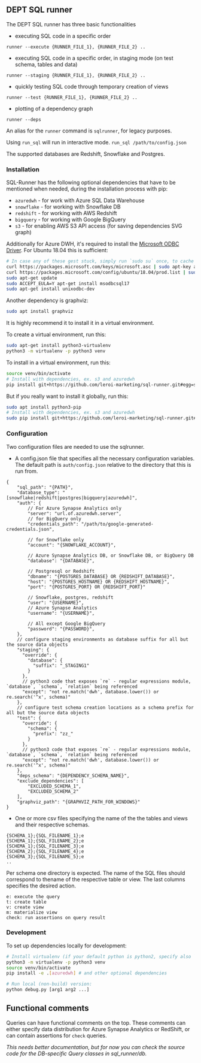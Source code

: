 ## DEPT SQL runner

The DEPT SQL runner has three basic functionalities

* executing SQL code in a specific order
```
runner --execute {RUNNER_FILE_1}, {RUNNER_FILE_2} ..
```
* executing SQL code in a specific order, in staging mode (on test schema, 
tables and data)
```
runner --staging {RUNNER_FILE_1}, {RUNNER_FILE_2} ..
```

* quickly testing SQL code through temporary creation of views
```
runner --test {RUNNER_FILE_1}, {RUNNER_FILE_2} ..
```
* plotting of a dependency graph
```
runner --deps
```

An alias for the `runner` command is `sqlrunner`, for legacy purposes.

Using `run_sql` will run in interactive mode. `run_sql /path/to/config.json`

The supported databases are Redshift, Snowflake and Postgres.

### Installation

SQL-Runner has the following optional dependencies that have to be mentioned when needed, during the installation process with pip:
* `azuredwh` - for work with Azure SQL Data Warehouse
* `snowflake` - for working with Snowflake DB
* `redshift` - for working with AWS Redshift
* `bigquery` - for working with Google BigQuery
* `s3` - for enabling AWS S3 API access (for saving dependencies SVG graph)

Additionally for Azure DWH, it's required to install the [Microsoft ODBC Driver](https://docs.microsoft.com/en-us/sql/connect/odbc/linux-mac/installing-the-microsoft-odbc-driver-for-sql-server?view=sql-server-2017). For Ubuntu 18.04 this is sufficient:
```sh
# In case any of these gest stuck, simply run `sudo su` once, to cache the password, then exit using Ctrl+D
curl https://packages.microsoft.com/keys/microsoft.asc | sudo apt-key add -
curl https://packages.microsoft.com/config/ubuntu/18.04/prod.list | sudo tee /etc/apt/sources.list.d/mssql-release.list > /dev/null
sudo apt-get update
sudo ACCEPT_EULA=Y apt-get install msodbcsql17
sudo apt-get install unixodbc-dev
```

Another dependency is graphviz:
```sh
sudo apt install graphviz
```

It is highly recommend it to install it in a virtual environment.

To create a virtual environment, run this:
```sh
sudo apt-get install python3-virtualenv
python3 -m virtualenv -p python3 venv
```

To install in a virtual environment, run this:
```sh
source venv/bin/activate
# Install with dependencies, ex. s3 and azuredwh
pip install git+https://github.com/leroi-marketing/sql-runner.git#egg=sql-runner[azuredwh]
```

But if you really want to install it globally, run this:
```sh
sudo apt install python3-pip
# Install with dependencies, ex. s3 and azuredwh
sudo pip install git+https://github.com/leroi-marketing/sql-runner.git#egg=sql-runner[azuredwh]
```

### Configuration
Two configuration files are needed to use the sqlrunner.
* A config.json file that specifies all the necessary configuration variables. The default path is `auth/config.json` relative to the directory that this is run from.
```
{
    "sql_path": "{PATH}",
    "database_type": "[snowflake|redshift|postgres|bigquery|azuredwh]",
    "auth": {
        // For Azure Synapse Analytics only
        "server": "url.of.azuredwh.server",
        // for BigQuery only
        "credentials_path": "/path/to/google-generated-credentials.json",

        // for Snowflake only
        "account": "{SNOWFLAKE_ACCOUNT}",

        // Azure Synapse Analytics DB, or Snowflake DB, or BigQuery DB
        "database": "{DATABASE}",

        // Postgresql or Redshift
        "dbname": "{POSTGRES_DATABASE} OR {REDSHIFT_DATABASE}",
        "host": "{POSTGRES_HOSTNAME} OR {REDSHIFT_HOSTNAME}",
        "port": "{POSTGRES_PORT} OR {REDSHIFT_PORT}"

        // Snowflake, postgres, redshift
        "user": "{USERNAME}",
        // Azure Synapse Analytics
        "username": "{USERNAME}",

        // All except Google BigQuery
        "password": "{PASSWORD}",
    },
    // configure staging environments as database suffix for all but the source data objects
    "staging": {
      "override": {
        "database": {
          "suffix": "_STAGING1"
        }
      },
      // python3 code that exposes `re` - regular expressions module, `database`, `schema`, `relation` being referenced
      "except": "not re.match('dwh', database.lower()) or re.search('^x', schema)"
    },
    // configure test schema creation locations as a schema prefix for all but the source data objects
    "test": {
      "override": {
        "schema": {
          "prefix": "zz_"
        }
      },
      // python3 code that exposes `re` - regular expressions module, `database`, `schema`, `relation` being referenced
      "except": "not re.match('dwh', database.lower()) or re.search('^x', schema)"
    },
    "deps_schema": "{DEPENDENCY_SCHEMA_NAME}",
    "exclude_dependencies": [
        "EXCLUDED_SCHEMA_1",
        "EXCLUDED_SCHEMA_2"
    ],
    "graphviz_path": "{GRAPHVIZ_PATH_FOR_WINDOWS}"
}
```
* One or more csv files specifying the name of the the tables and views and their respective schemas.
 ```
 {SCHEMA_1};{SQL_FILENAME_1};e
 {SCHEMA_1};{SQL_FILENAME_2};e
 {SCHEMA_1};{SQL_FILENAME_3};e
 {SCHEMA_2};{SQL_FILENAME_4};e
 {SCHEMA_3};{SQL_FILENAME_5};e
 ..
 ```
Per schema one directory is expected. The name of the SQL files should correspond to thename of the respective table or view. The last columns specifies the desired action.
 ```
 e: execute the query
 t: create table
 v: create view
 m: materialize view
 check: run assertions on query result
 ```

### Development

To set up dependencies locally for development:
```sh
# Install virtualenv (if your default python is python2, specify also `-p python3`)
python3 -m virtualenv -p python3 venv
source venv/bin/activate
pip install -e .[azuredwh] # and other optional dependencies

# Run local (non-build) version:
python debug.py [arg1 arg2 ...]
```

## Functional comments

Queries can have functional comments on the top. These comments can either specify data distribution for Azure Synapse Analytics or RedShift, or can contain assertions for `check` queries.

*This needs better documentation, but for now you can check the source code for the DB-specific Query classes in sql_runner/db.*
